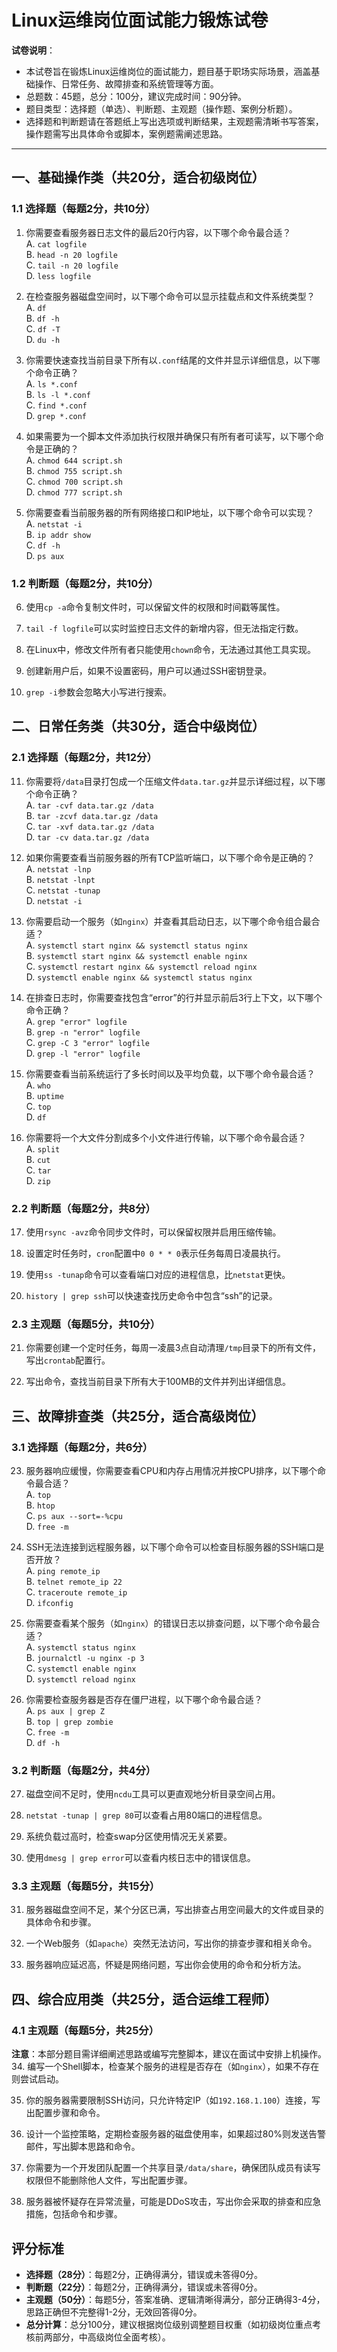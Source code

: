 # Linux运维岗位面试能力锻炼试卷

**试卷说明**：  
- 本试卷旨在锻炼Linux运维岗位的面试能力，题目基于职场实际场景，涵盖基础操作、日常任务、故障排查和系统管理等方面。  
- 总题数：45题，总分：100分，建议完成时间：90分钟。  
- 题目类型：选择题（单选）、判断题、主观题（操作题、案例分析题）。  
- 选择题和判断题请在答题纸上写出选项或判断结果，主观题需清晰书写答案，操作题需写出具体命令或脚本，案例题需阐述思路。

---

## 一、基础操作类（共20分，适合初级岗位）
### 1.1 选择题（每题2分，共10分）
1. 你需要查看服务器日志文件的最后20行内容，以下哪个命令最合适？  
   A. `cat logfile`  
   B. `head -n 20 logfile`  
   C. `tail -n 20 logfile`  
   D. `less logfile`  


2. 在检查服务器磁盘空间时，以下哪个命令可以显示挂载点和文件系统类型？  
   A. `df`  
   B. `df -h`  
   C. `df -T`  
   D. `du -h`  


3. 你需要快速查找当前目录下所有以`.conf`结尾的文件并显示详细信息，以下哪个命令正确？  
   A. `ls *.conf`  
   B. `ls -l *.conf`  
   C. `find *.conf`  
   D. `grep *.conf`  


4. 如果需要为一个脚本文件添加执行权限并确保只有所有者可读写，以下哪个命令是正确的？  
   A. `chmod 644 script.sh`  
   B. `chmod 755 script.sh`  
   C. `chmod 700 script.sh`  
   D. `chmod 777 script.sh`  


5. 你需要查看当前服务器的所有网络接口和IP地址，以下哪个命令可以实现？  
   A. `netstat -i`  
   B. `ip addr show`  
   C. `df -h`  
   D. `ps aux`  


### 1.2 判断题（每题2分，共10分）
6. 使用`cp -a`命令复制文件时，可以保留文件的权限和时间戳等属性。  

7. `tail -f logfile`可以实时监控日志文件的新增内容，但无法指定行数。  

8. 在Linux中，修改文件所有者只能使用`chown`命令，无法通过其他工具实现。  

9. 创建新用户后，如果不设置密码，用户可以通过SSH密钥登录。  

10. `grep -i`参数会忽略大小写进行搜索。  



## 二、日常任务类（共30分，适合中级岗位）
### 2.1 选择题（每题2分，共12分）
11. 你需要将`/data`目录打包成一个压缩文件`data.tar.gz`并显示详细过程，以下哪个命令正确？  
    A. `tar -cvf data.tar.gz /data`  
    B. `tar -zcvf data.tar.gz /data`  
    C. `tar -xvf data.tar.gz /data`  
    D. `tar -cv data.tar.gz /data`  

12. 如果你需要查看当前服务器的所有TCP监听端口，以下哪个命令是正确的？  
    A. `netstat -lnp`  
    B. `netstat -lnpt`  
    C. `netstat -tunap`  
    D. `netstat -i`  

13. 你需要启动一个服务（如`nginx`）并查看其启动日志，以下哪个命令组合最合适？  
    A. `systemctl start nginx && systemctl status nginx`  
    B. `systemctl start nginx && systemctl enable nginx`  
    C. `systemctl restart nginx && systemctl reload nginx`  
    D. `systemctl enable nginx && systemctl status nginx`  

14. 在排查日志时，你需要查找包含“error”的行并显示前后3行上下文，以下哪个命令正确？  
    A. `grep "error" logfile`  
    B. `grep -n "error" logfile`  
    C. `grep -C 3 "error" logfile`  
    D. `grep -l "error" logfile`  

15. 你需要查看当前系统运行了多长时间以及平均负载，以下哪个命令最合适？  
    A. `who`  
    B. `uptime`  
    C. `top`  
    D. `df`  

16. 你需要将一个大文件分割成多个小文件进行传输，以下哪个命令最合适？  
    A. `split`  
    B. `cut`  
    C. `tar`  
    D. `zip`  

### 2.2 判断题（每题2分，共8分）
17. 使用`rsync -avz`命令同步文件时，可以保留权限并启用压缩传输。  

18. 设置定时任务时，`cron`配置中`0 0 * * 0`表示任务每周日凌晨执行。  

19. 使用`ss -tunap`命令可以查看端口对应的进程信息，比`netstat`更快。  

20. `history | grep ssh`可以快速查找历史命令中包含“ssh”的记录。  


### 2.3 主观题（每题5分，共10分）
21. 你需要创建一个定时任务，每周一凌晨3点自动清理`/tmp`目录下的所有文件，写出`crontab`配置行。  
    
22. 写出命令，查找当前目录下所有大于100MB的文件并列出详细信息。  



## 三、故障排查类（共25分，适合高级岗位）
### 3.1 选择题（每题2分，共6分）
23. 服务器响应缓慢，你需要查看CPU和内存占用情况并按CPU排序，以下哪个命令最合适？  
    A. `top`  
    B. `htop`  
    C. `ps aux --sort=-%cpu`  
    D. `free -m`  


24. SSH无法连接到远程服务器，以下哪个命令可以检查目标服务器的SSH端口是否开放？  
    A. `ping remote_ip`  
    B. `telnet remote_ip 22`  
    C. `traceroute remote_ip`  
    D. `ifconfig`  

25. 你需要查看某个服务（如`nginx`）的错误日志以排查问题，以下哪个命令最合适？  
    A. `systemctl status nginx`  
    B. `journalctl -u nginx -p 3`  
    C. `systemctl enable nginx`  
    D. `systemctl reload nginx`  

26. 你需要检查服务器是否存在僵尸进程，以下哪个命令最合适？  
    A. `ps aux | grep Z`  
    B. `top | grep zombie`  
    C. `free -m`  
    D. `df -h`  

### 3.2 判断题（每题2分，共4分）
27. 磁盘空间不足时，使用`ncdu`工具可以更直观地分析目录空间占用。  

28. `netstat -tunap | grep 80`可以查看占用80端口的进程信息。  

29. 系统负载过高时，检查swap分区使用情况无关紧要。  

30. 使用`dmesg | grep error`可以查看内核日志中的错误信息。  


### 3.3 主观题（每题5分，共15分）
31. 服务器磁盘空间不足，某个分区已满，写出排查占用空间最大的文件或目录的具体命令和步骤。  

32. 一个Web服务（如`apache`）突然无法访问，写出你的排查步骤和相关命令。  

33. 服务器响应延迟高，怀疑是网络问题，写出你会使用的命令和分析方法。  



## 四、综合应用类（共25分，适合运维工程师）
### 4.1 主观题（每题5分，共25分）
**注意**：本部分题目需详细阐述思路或编写完整脚本，建议在面试中安排上机操作。  
34. 编写一个Shell脚本，检查某个服务的进程是否存在（如`nginx`），如果不存在则尝试启动。  



35. 你的服务器需要限制SSH访问，只允许特定IP（如`192.168.1.100`）连接，写出配置步骤和命令。  
      
36. 设计一个监控策略，定期检查服务器的磁盘使用率，如果超过80%则发送告警邮件，写出脚本思路和命令。  

37. 你需要为一个开发团队配置一个共享目录`/data/share`，确保团队成员有读写权限但不能删除他人文件，写出配置步骤。  
   
38. 服务器被怀疑存在异常流量，可能是DDoS攻击，写出你会采取的排查和应急措施，包括命令和步骤。  
    


## 评分标准
- **选择题（28分）**：每题2分，正确得满分，错误或未答得0分。  
- **判断题（22分）**：每题2分，正确得满分，错误或未答得0分。  
- **主观题（50分）**：每题5分，答案准确、逻辑清晰得满分，部分正确得3-4分，思路正确但不完整得1-2分，无效回答得0分。  
- **总分计算**：总分100分，建议根据岗位级别调整题目权重（如初级岗位重点考核前两部分，中高级岗位全面考核）。

